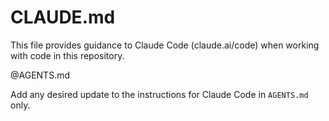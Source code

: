 # CLAUDE.md
This file provides guidance to Claude Code (claude.ai/code) when working with code in this repository.

@AGENTS.md

Add any desired update to the instructions for Claude Code in `AGENTS.md` only.
